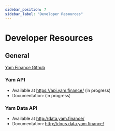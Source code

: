 ```yaml
---
sidebar_position: 7
sidebar_label: "Developer Resources"
---
```


# Developer Resources

## General

[Yam Finance Github](https://github.com/yam-finance)

### Yam API

- Available at <https://api.yam.finance/> (in progress)
- Documentation: (in progress)

### Yam Data API

- Available at <http://data.yam.finance/>
- Documentation: <http://docs.data.yam.finance/>